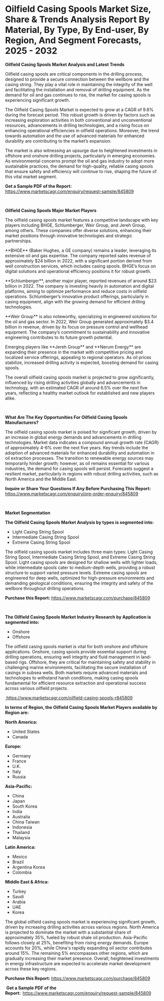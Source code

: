 <p><h1>Oilfield Casing Spools Market Size, Share & Trends Analysis Report By Material, By Type, By End-user, By Region, And Segment Forecasts, 2025 - 2032</h1></p><p><strong>Oilfield Casing Spools Market Analysis and Latest Trends</strong></p>
<p><p>Oilfield casing spools are critical components in the drilling process, designed to provide a secure connection between the wellbore and the casing string. They play a vital role in maintaining the integrity of the well and facilitating the installation and removal of drilling equipment. As the demand for oil and gas continues to rise, the market for casing spools is experiencing significant growth.</p><p>The Oilfield Casing Spools Market is expected to grow at a CAGR of 9.8% during the forecast period. This robust growth is driven by factors such as increasing exploration activities in both conventional and unconventional resources, advancements in drilling technologies, and a rising focus on enhancing operational efficiencies in oilfield operations. Moreover, the trend towards automation and the use of advanced materials for enhanced durability are contributing to the market’s expansion.</p><p>The market is also witnessing an upsurge due to heightened investments in offshore and onshore drilling projects, particularly in emerging economies. As environmental concerns prompt the oil and gas industry to adopt more sustainable practices, the demand for high-quality, reliable casing spools that ensure safety and efficiency will continue to rise, shaping the future of this vital market segment.</p></p>
<p><strong>Get a Sample PDF of the Report:&nbsp;</strong> <a href="https://www.marketscagr.com/enquiry/request-sample/845809?utm_campaign=2648&utm_medium=2&utm_source=Github&utm_content=ia&utm_term=16042025&utm_id=oilfield-casing-spools">https://www.marketscagr.com/enquiry/request-sample/845809</a></p>
<p>&nbsp;</p>
<p><strong>Oilfield Casing Spools Major Market Players</strong></p>
<p><p>The oilfield casing spools market features a competitive landscape with key players including BHGE, Schlumberger, Weir Group, and Jereh Group, among others. These companies offer diverse solutions, enhancing their market positions through innovative technologies and strategic partnerships.</p><p>**BHGE** (Baker Hughes, a GE company) remains a leader, leveraging its extensive oil and gas expertise. The company reported sales revenue of approximately $24 billion in 2022, with a significant portion derived from well construction services, which includes casing spools. BHGE’s focus on digital solutions and operational efficiency positions it for robust growth.</p><p>**Schlumberger**, another major player, reported revenues of around $23 billion in 2022. The company is investing heavily in automation and digital platforms, aiming to optimize performance and reduce costs in oilfield operations. Schlumberger’s innovative product offerings, particularly in casing equipment, align with the growing demand for efficient drilling technologies.</p><p>**Weir Group** is also noteworthy, specializing in engineered solutions for the oil and gas sector. In 2022, Weir Group generated approximately $3.4 billion in revenue, driven by its focus on pressure control and wellhead equipment. The company’s commitment to sustainability and innovative engineering contributes to its future growth potential.</p><p>Emerging players like **Jereh Group** and **Nerum Energy** are expanding their presence in the market with competitive pricing and localized service offerings, appealing to regional operators. As oil prices stabilize, increased drilling activity is expected, boosting demand for casing spools.</p><p>The overall oilfield casing spools market is projected to grow significantly, influenced by rising drilling activities globally and advancements in technology, with an estimated CAGR of around 6.5% over the next five years, reflecting a healthy market outlook for established and new players alike.</p></p>
<p>&nbsp;</p>
<p><strong>What Are The Key Opportunities For Oilfield Casing Spools Manufacturers?</strong></p>
<p><p>The oilfield casing spools market is poised for significant growth, driven by an increase in global energy demands and advancements in drilling technologies. Market data indicates a compound annual growth rate (CAGR) of approximately 4-6% over the next five years. Key trends include the adoption of advanced materials for enhanced durability and automation in oil extraction processes. The transition to renewable energy sources may temporarily hinder growth; however, as oil remains essential for various industries, the demand for casing spools will persist. Forecasts suggest a resilient market, particularly in regions with robust drilling activities, such as North America and the Middle East.</p></p>
<p><strong>Inquire or Share Your Questions If Any Before Purchasing This Report:</strong> <a href="https://www.marketscagr.com/enquiry/pre-order-enquiry/845809?utm_campaign=2648&utm_medium=2&utm_source=Github&utm_content=ia&utm_term=16042025&utm_id=oilfield-casing-spools">https://www.marketscagr.com/enquiry/pre-order-enquiry/845809</a></p>
<p>&nbsp;</p>
<p><strong>Market Segmentation</strong></p>
<p><strong>The Oilfield Casing Spools Market Analysis by types is segmented into:</strong></p>
<p><ul><li>Light Casing String Spool</li><li>Intermediate Casing String Spool</li><li>Extreme Casing String Spool</li></ul></p>
<p><p>The oilfield casing spools market includes three main types: Light Casing String Spool, Intermediate Casing String Spool, and Extreme Casing String Spool. Light casing spools are designed for shallow wells with lighter loads, while intermediate spools cater to medium-depth wells, providing a robust structure to support varied pressure levels. Extreme casing spools are engineered for deep wells, optimized for high-pressure environments and demanding geological conditions, ensuring the integrity and safety of the wellbore throughout drilling operations.</p></p>
<p><strong>Purchase this Report:&nbsp;</strong><a href="https://www.marketscagr.com/purchase/845809?utm_campaign=2648&utm_medium=2&utm_source=Github&utm_content=ia&utm_term=16042025&utm_id=oilfield-casing-spools">https://www.marketscagr.com/purchase/845809</a></p>
<p>&nbsp;</p>
<p><strong>The Oilfield Casing Spools Market Industry Research by Application is segmented into:</strong></p>
<p><ul><li>Onshore</li><li>Offshore</li></ul></p>
<p><p>The oilfield casing spools market is vital for both onshore and offshore applications. Onshore, casing spools provide essential support during drilling operations, ensuring well integrity and fluid management in land-based rigs. Offshore, they are critical for maintaining safety and stability in challenging marine environments, facilitating the secure installation of casings in subsea wells. Both markets require advanced materials and technologies to withstand harsh conditions, making casing spools fundamental for efficient resource extraction and operational success across various oilfield projects.</p></p>
<p><a href="https://www.marketscagr.com/oilfield-casing-spools-r845809?utm_campaign=2648&utm_medium=2&utm_source=Github&utm_content=ia&utm_term=16042025&utm_id=oilfield-casing-spools">&nbsp;https://www.marketscagr.com/oilfield-casing-spools-r845809</a></p>
<p><strong>In terms of Region, the Oilfield Casing Spools Market Players available by Region are:</strong></p>
<p>
    <p> <strong> North America: </strong>
        <ul>
            <li>United States</li>
            <li>Canada</li>
        </ul>
        </p> 
    <p> <strong> Europe: </strong>
        <ul>
            <li>Germany</li>
            <li>France</li>
            <li>U.K.</li>
            <li>Italy</li>
            <li>Russia</li>
        </ul>
        </p> 
    <p> <strong> Asia-Pacific: </strong>
        <ul>
            <li>China</li>
            <li>Japan</li>
            <li>South Korea</li>
            <li>India</li>
            <li>Australia</li>
            <li>China Taiwan</li>
            <li>Indonesia</li>
            <li>Thailand</li>
            <li>Malaysia</li>
        </ul>
        </p> 
    <p> <strong> Latin America: </strong>
        <ul>
            <li>Mexico</li>
            <li>Brazil</li>
            <li>Argentina Korea</li>
            <li>Colombia</li>
        </ul>
        </p> 
    <p> <strong> Middle East & Africa: </strong>
        <ul>
            <li>Turkey</li>
            <li>Saudi</li>
            <li>Arabia</li>
            <li>UAE</li>
            <li>Korea</li>
        </ul>
    </p>
    </p>
<p><p>The global oilfield casing spools market is experiencing significant growth, driven by increasing drilling activities across various regions. North America is projected to dominate the market with a substantial share of approximately 35%, fueled by robust shale oil production. Asia-Pacific follows closely at 25%, benefiting from rising energy demands. Europe accounts for 20%, while China's rapidly expanding oil sector contributes around 15%. The remaining 5% encompasses other regions, which are gradually increasing their market presence. Overall, heightened investments in energy infrastructure are expected to accelerate market development across these key regions.</p></p>
<p><strong>Purchase this Report: </strong><a href="https://www.marketscagr.com/purchase/845809?utm_campaign=2648&utm_medium=2&utm_source=Github&utm_content=ia&utm_term=16042025&utm_id=oilfield-casing-spools">https://www.marketscagr.com/purchase/845809</a></p>
<p>&nbsp;<strong>Get a Sample PDF of the Report:&nbsp;&nbsp;</strong><a href="https://www.marketscagr.com/enquiry/request-sample/845809?utm_campaign=2648&utm_medium=2&utm_source=Github&utm_content=ia&utm_term=16042025&utm_id=oilfield-casing-spools">https://www.marketscagr.com/enquiry/request-sample/845809</a></p>
<p><strong></strong></p>
<p><p></p><p></p><p></p></p>